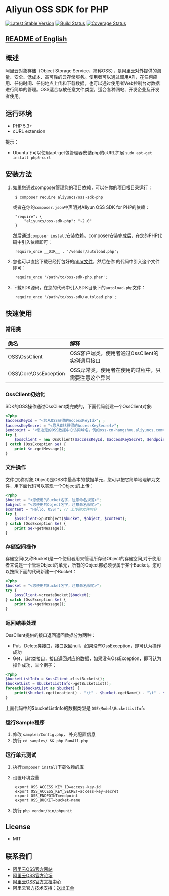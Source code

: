 # Aliyun OSS SDK for PHP

[![Latest Stable Version](https://poser.pugx.org/aliyuncs/oss-sdk-php/v/stable)](https://packagist.org/packages/aliyuncs/oss-sdk-php)
[![Build Status](https://travis-ci.org/aliyun/aliyun-oss-php-sdk.svg?branch=master)](https://travis-ci.org/aliyun/aliyun-oss-php-sdk)
[![Coverage Status](https://coveralls.io/repos/github/aliyun/aliyun-oss-php-sdk/badge.svg?branch=master)](https://coveralls.io/github/aliyun/aliyun-oss-php-sdk?branch=master)

## [README of English](https://github.com/aliyun/aliyun-oss-php-sdk/blob/master/README.md)

## 概述

阿里云对象存储（Object Storage Service，简称OSS），是阿里云对外提供的海量、安全、低成本、高可靠的云存储服务。使用者可以通过调用API，在任何应用、任何时间、任何地点上传和下载数据，也可以通过使用者Web控制台对数据进行简单的管理。OSS适合存放任意文件类型，适合各种网站、开发企业及开发者使用。


## 运行环境
- PHP 5.3+
- cURL extension

提示：

- Ubuntu下可以使用apt-get包管理器安装php的cURL扩展 `sudo apt-get install php5-curl`

## 安装方法

1. 如果您通过composer管理您的项目依赖，可以在你的项目根目录运行：

        $ composer require aliyuncs/oss-sdk-php

   或者在你的`composer.json`中声明对Aliyun OSS SDK for PHP的依赖：

        "require": {
            "aliyuncs/oss-sdk-php": "~2.0"
        }

   然后通过`composer install`安装依赖。composer安装完成后，在您的PHP代码中引入依赖即可：

        require_once __DIR__ . '/vendor/autoload.php';

2. 您也可以直接下载已经打包好的[phar文件][releases-page]，然后在你
   的代码中引入这个文件即可：

        require_once '/path/to/oss-sdk-php.phar';

3. 下载SDK源码，在您的代码中引入SDK目录下的`autoload.php`文件：

        require_once '/path/to/oss-sdk/autoload.php';

## 快速使用

### 常用类

| 类名 | 解释 |
|:------------------|:------------------------------------|
|OSS\OssClient | OSS客户端类，使用者通过OssClient的实例调用接口 |
|OSS\Core\OssException | OSS异常类，使用者在使用的过程中，只需要注意这个异常|

### OssClient初始化

SDK的OSS操作通过OssClient类完成的，下面代码创建一个OssClient对象:

```php
<?php
$accessKeyId = "<您从OSS获得的AccessKeyId>"; ;
$accessKeySecret = "<您从OSS获得的AccessKeySecret>";
$endpoint = "<您选定的OSS数据中心访问域名，例如oss-cn-hangzhou.aliyuncs.com>";
try {
    $ossClient = new OssClient($accessKeyId, $accessKeySecret, $endpoint);
} catch (OssException $e) {
    print $e->getMessage();
}
```

### 文件操作

文件(又称对象,Object)是OSS中最基本的数据单元，您可以把它简单地理解为文件，用下面代码可以实现一个Object的上传：

```php
<?php
$bucket = "<您使用的Bucket名字，注意命名规范>";
$object = "<您使用的Object名字，注意命名规范>";
$content = "Hello, OSS!"; // 上传的文件内容
try {
    $ossClient->putObject($bucket, $object, $content);
} catch (OssException $e) {
    print $e->getMessage();
}
```

### 存储空间操作

存储空间(又称Bucket)是一个使用者用来管理所存储Object的存储空间,对于使用者来说是一个管理Object的单元，所有的Object都必须隶属于某个Bucket。您可以按照下面的代码新建一个Bucket：

```php
<?php
$bucket = "<您使用的Bucket名字，注意命名规范>";
try {
    $ossClient->createBucket($bucket);
} catch (OssException $e) {
    print $e->getMessage();
}
```

### 返回结果处理

OssClient提供的接口返回返回数据分为两种：

* Put，Delete类接口，接口返回null，如果没有OssException，即可认为操作成功
* Get，List类接口，接口返回对应的数据，如果没有OssException，即可认为操作成功，举个例子：

```php
<?php
$bucketListInfo = $ossClient->listBuckets();
$bucketList = $bucketListInfo->getBucketList();
foreach($bucketList as $bucket) {
    print($bucket->getLocation() . "\t" . $bucket->getName() . "\t" . $bucket->getCreatedate() . "\n");
}
```
上面代码中的$bucketListInfo的数据类型是 `OSS\Model\BucketListInfo`


### 运行Sample程序

1. 修改 `samples/Config.php`， 补充配置信息
2. 执行 `cd samples/ && php RunAll.php`

### 运行单元测试

1. 执行`composer install`下载依赖的库
2. 设置环境变量

        export OSS_ACCESS_KEY_ID=access-key-id
        export OSS_ACCESS_KEY_SECRET=access-key-secret
        export OSS_ENDPOINT=endpoint
        export OSS_BUCKET=bucket-name

3. 执行 `php vendor/bin/phpunit`

## License

- MIT

## 联系我们

- [阿里云OSS官方网站](http://oss.aliyun.com)
- [阿里云OSS官方论坛](http://bbs.aliyun.com)
- [阿里云OSS官方文档中心](http://www.aliyun.com/product/oss#Docs)
- 阿里云官方技术支持：[送出工单](https://workorder.console.aliyun.com/#/ticket/createIndex)

[releases-page]: https://github.com/aliyun/aliyun-oss-php-sdk/releases
[phar-composer]: https://github.com/clue/phar-composer
